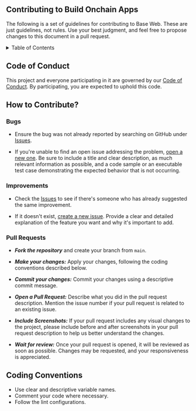 ## Contributing to Build Onchain Apps

<p> The following is a set of guidelines for contributing to Base Web. These are just guidelines, not rules. Use your best judgment, and feel free to propose changes to this document in a pull request. </p>

<!-- TABLE OF CONTENTS -->

<details>
  <summary>Table of Contents</summary>
  <ol>
    <li>
      <a href="#code-of-conduct">Code of Conduct</a>
      <ul>
        <li><a href="#how-to-contribute">How to contribute</a></li>
      </ul>
    </li>
    <li>
      <ul>
        <li><a href="#bugs">Bugs</a></li>
        <li><a href="#improvements">Improvements</a></li>
        <li><a href="#pull-requests">Pull Requests</a></li>
      </ul>
    </li>
    <li><a href="#coding-convention">Coding Convention</a></li>
  </ol>
</details>

## Code of Conduct

This project and everyone participating in it are governed by our [Code of Conduct](https://github.com/morph-l2/templates/blob/main/CODE_OF_CONDUCT.md). By participating, you are expected to uphold this code.

## How to Contribute?

### Bugs

- Ensure the bug was not already reported by searching on GitHub under [Issues](https://github.com/morph-l2/templates/issues).

- If you're unable to find an open issue addressing the problem, [open a new one](https://github.com/morph-l2/templates/issues/new). Be sure to include a title and clear description, as much relevant information as possible, and a code sample or an executable test case demonstrating the expected behavior that is not occurring.

### Improvements

- Check the [Issues](https://github.com/morph-l2/templates/issues) to see if there's someone who has already suggested the same improvement.

- If it doesn't exist, [create a new issue](https://github.com/morph-l2/templates/issues/new). Provide a clear and detailed explanation of the feature you want and why it's important to add.

### Pull Requests

- **_Fork the repository_** and create your branch from `main`.

- **_Make your changes:_** Apply your changes, following the coding conventions described below.

- **_Commit your changes:_** Commit your changes using a descriptive commit message.

- **_Open a Pull Request:_** Describe what you did in the pull request description. Mention the issue number if your pull request is related to an existing issue.

- **_Include Screenshots:_** If your pull request includes any visual changes to the project, please include before and after screenshots in your pull request description to help us better understand the changes.

- **_Wait for review:_** Once your pull request is opened, it will be reviewed as soon as possible. Changes may be requested, and your responsiveness is appreciated.

## Coding Conventions

- Use clear and descriptive variable names.
- Comment your code where necessary.
- Follow the lint configurations.
